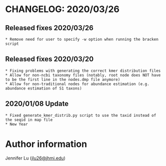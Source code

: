 # CHANGELOG: 2020/03/26

## Released fixes 2020/03/26
    * Remove need for user to specify -w option when running the bracken script  

## Released fixes 2020/03/20
    * Fixing problems with generating the correct kmer distribution files
    * Allow for non-ncbi taxonomy files (notably, root node does NOT have to be the first line in the nodes.dmp file anymore) 
    * Allow for non-traditional nodes for abundance estimation (e.g. abundance estimation of S1 taxons) 

## 2020/01/08 Update
    * Fixed generate_kmer_distrib.py script to use the taxid instead of the seqid in map file 
    * New Year 

# Author information
Jennifer Lu (jlu26@jhmi.edu)
